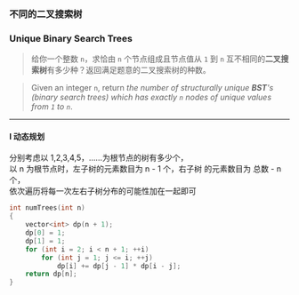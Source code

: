 ### 不同的二叉搜索树
### Unique Binary Search Trees

> 给你一个整数 `n`，求恰由 `n` 个节点组成且节点值从 `1` 到 `n` 互不相同的**二叉搜索树**有多少种？返回满足题意的二叉搜索树的种数。  

> Given an integer `n`, return *the number of structurally unique **BST**'s (binary search trees) which has exactly `n` nodes of unique values from `1` to `n`*.  

----------

#### I 动态规划

分别考虑以 1,2,3,4,5，……为根节点的树有多少个，  
以 n 为根节点时，左子树的元素数目为 n - 1 个，右子树 的元素数目为 总数 - n 个，  
依次遍历将每一次左右子树分布的可能性加在一起即可  

```cpp
int numTrees(int n)
{
    vector<int> dp(n + 1);
    dp[0] = 1;
    dp[1] = 1;
    for (int i = 2; i < n + 1; ++i)
        for (int j = 1; j <= i; ++j)
            dp[i] += dp[j - 1] * dp[i - j];
    return dp[n];
}
```

